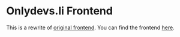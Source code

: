 # Onlydevs.li Frontend

This is a rewrite of [original frontend](https://github.com/richardhofmaenner/onlydevs.li-frontend).
You can find the frontend [here](https://onlydevs.li).
